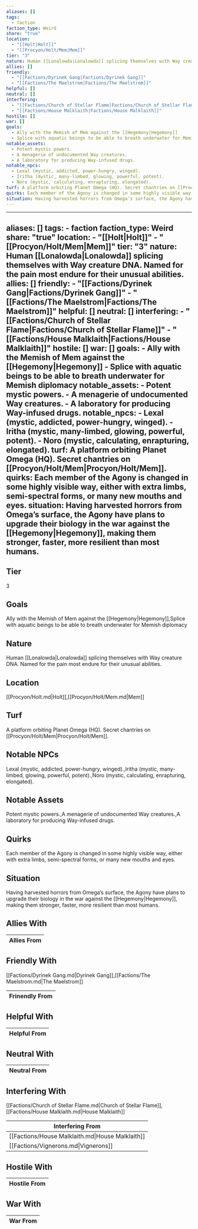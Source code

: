 ```yaml
---
aliases: []
tags:
  - faction
faction_type: Weird
share: "true"
location:
  - "[[Holt|Holt]]"
  - "[[Procyon/Holt/Mem|Mem]]"
tier: "3"
nature: Human [[Lonalowda|Lonalowda]] splicing themselves with Way creature DNA. Named for the pain most endure for their unusual abilities.
allies: []
friendly:
  - "[[Factions/Dyrinek Gang|Factions/Dyrinek Gang]]"
  - "[[Factions/The Maelstrom|Factions/The Maelstrom]]"
helpful: []
neutral: []
interfering:
  - "[[Factions/Church of Stellar Flame|Factions/Church of Stellar Flame]]"
  - "[[Factions/House Malklaith|Factions/House Malklaith]]"
hostile: []
war: []
goals:
  - Ally with the Memish of Mem against the [[Hegemony|Hegemony]]
  - Splice with aquatic beings to be able to breath underwater for Memish diplomacy
notable_assets:
  - Potent mystic powers.
  - A menagerie of undocumented Way creatures.
  - A laboratory for producing Way-infused drugs.
notable_npcs:
  - Lexal (mystic, addicted, power-hungry, winged).
  - Iritha (mystic, many-limbed, glowing, powerful, potent).
  - Noro (mystic, calculating, enrapturing, elongated).
turf: A platform orbiting Planet Omega (HQ). Secret chantries on [[Procyon/Holt/Mem|Procyon/Holt/Mem]].
quirks: Each member of the Agony is changed in some highly visible way, either with extra limbs, semi-spectral forms, or many new mouths and eyes.
situation: Having harvested horrors from Omega’s surface, the Agony have plans to upgrade their biology in the war against the [[Hegemony|Hegemony]], making them stronger, faster, more resilient than most humans.
---
```

---
aliases: []
tags:
    - faction
faction_type: Weird
share: "true"
location:
    - "[[Holt|Holt]]"
    - "[[Procyon/Holt/Mem|Mem]]"
tier: "3"
nature: Human [[Lonalowda|Lonalowda]] splicing themselves with Way creature DNA. Named for the pain most endure for their unusual abilities.
allies: []
friendly:
    - "[[Factions/Dyrinek Gang|Factions/Dyrinek Gang]]"
    - "[[Factions/The Maelstrom|Factions/The Maelstrom]]"
helpful: []
neutral: []
interfering:
    - "[[Factions/Church of Stellar Flame|Factions/Church of Stellar Flame]]"
    - "[[Factions/House Malklaith|Factions/House Malklaith]]"
hostile: []
war: []
goals:
    - Ally with the Memish of Mem against the [[Hegemony|Hegemony]]
    - Splice with aquatic beings to be able to breath underwater for Memish diplomacy
notable_assets:
    - Potent mystic powers.
    - A menagerie of undocumented Way creatures.
    - A laboratory for producing Way-infused drugs.
notable_npcs:
    - Lexal (mystic, addicted, power-hungry, winged).
    - Iritha (mystic, many-limbed, glowing, powerful, potent).
    - Noro (mystic, calculating, enrapturing, elongated).
turf: A platform orbiting Planet Omega (HQ). Secret chantries on [[Procyon/Holt/Mem|Procyon/Holt/Mem]].
quirks: Each member of the Agony is changed in some highly visible way, either with extra limbs, semi-spectral forms, or many new mouths and eyes.
situation: Having harvested horrors from Omega’s surface, the Agony have plans to upgrade their biology in the war against the [[Hegemony|Hegemony]], making them stronger, faster, more resilient than most humans.
---
## Tier

3

## Goals

Ally with the Memish of Mem against the [[Hegemony|Hegemony]],Splice with aquatic beings to be able to breath underwater for Memish diplomacy

## Nature

Human [[Lonalowda|Lonalowda]] splicing themselves with Way creature DNA. Named for the pain most endure for their unusual abilities.

## Location

[[Procyon/Holt.md|Holt]],[[Procyon/Holt/Mem.md|Mem]]

## Turf

A platform orbiting Planet Omega (HQ). Secret chantries on [[Procyon/Holt/Mem|Procyon/Holt/Mem]].

## Notable NPCs

Lexal (mystic, addicted, power-hungry, winged).,Iritha (mystic, many-limbed, glowing, powerful, potent).,Noro (mystic, calculating, enrapturing, elongated).

## Notable Assets

Potent mystic powers.,A menagerie of undocumented Way creatures.,A laboratory for producing Way-infused drugs.

## Quirks

Each member of the Agony is changed in some highly visible way, either with extra limbs, semi-spectral forms, or many new mouths and eyes.

## Situation

Having harvested horrors from Omega’s surface, the Agony have plans to upgrade their biology in the war against the [[Hegemony|Hegemony]], making them stronger, faster, more resilient than most humans.

## Allies With



| Allies From |
| ----------- |


## Friendly With

[[Factions/Dyrinek Gang.md|Dyrinek Gang]],[[Factions/The Maelstrom.md|The Maelstrom]]

| Frinendly From |
| -------------- |


## Helpful With



| Helpful From |
| ------------ |


## Neutral With




| Neutral From |
| ------------ |



## Interfering With

[[Factions/Church of Stellar Flame.md|Church of Stellar Flame]],[[Factions/House Malklaith.md|House Malklaith]]


| Interfering From                                 |
| ------------------------------------------------ |
| [[Factions/House Malklaith.md\|House Malklaith]] |
| [[Factions/Vignerons.md\|Vignerons]]             |



## Hostile With




| Hostile From |
| ------------ |



## War With



| War From |
| -------- |

